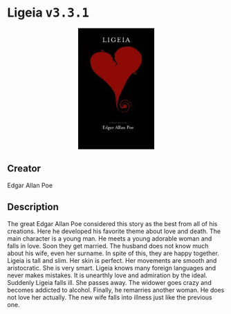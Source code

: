 
# Ligeia <kbd>v3.3.1</kbd>

<center>
  <img src="./cover-1024.jpg"/>
</center>

## Creator
Edgar Allan Poe

## Description
<p>The great Edgar Allan Poe considered this story as the best from all of his creations. Here he developed his favorite theme about love and death. The main character is a young man. He meets a young adorable woman and falls in love. Soon they get married. The husband does not know much about his wife, even her surname. In spite of this, they are happy together. Ligeia is tall and slim. Her skin is perfect. Her movements are smooth and aristocratic. She is very smart. Ligeia knows many foreign languages and never makes mistakes. It is unearthly love and admiration by the ideal. Suddenly Ligeia falls ill. She passes away. The widower goes crazy and becomes addicted to alcohol. Finally, he remarries another woman. He does not love her actually. The new wife falls into illness just like the previous one.</p>
